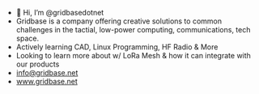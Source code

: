 - 👋 Hi, I’m @gridbasedotnet
- Gridbase is a company offering creative solutions to common challenges in the tactial, low-power computing, communications, tech space. 
- Actively learning CAD, Linux Programming, HF Radio & More
- Looking to learn more about w/ LoRa Mesh & how it can integrate with our products
- info@gridbase.net
- www.gridbase.net

<!---
gridbasedotnet/gridbasedotnet is a ✨ special ✨ repository because its `README.md` (this file) appears on your GitHub profile.
You can click the Preview link to take a look at your changes.
--->
